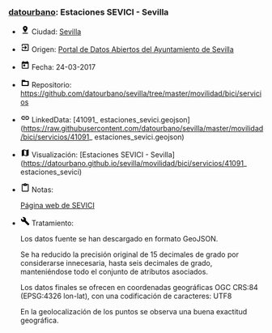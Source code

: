 ### [datourbano](https://github.com/datourbano): Estaciones SEVICI - Sevilla

* ![](https://raw.githubusercontent.com/datourbano/simbologia/master/_/ubicacion_18.png) Ciudad: [Sevilla](https://datourbano.github.io/sevilla)
* ![](https://raw.githubusercontent.com/datourbano/simbologia/master/_/origen_18.png) Origen: [Portal de Datos Abiertos del Ayuntamiento de Sevilla](http://datosabiertos.sevilla.org/dataset/?id=estaciones-sevici)
* ![](https://raw.githubusercontent.com/datourbano/simbologia/master/_/calendario_18.png) Fecha: 24-03-2017
* ![](https://raw.githubusercontent.com/datourbano/simbologia/master/_/carpeta_18.png) Repositorio: https://github.com/datourbano/sevilla/tree/master/movilidad/bici/servicios
* ![](https://raw.githubusercontent.com/datourbano/simbologia/master/_/enlace_18.png) LinkedData: [41091_ estaciones_sevici.geojson](https://raw.githubusercontent.com/datourbano/sevilla/master/movilidad/bici/servicios/41091_ estaciones_sevici.geojson)
* ![](https://raw.githubusercontent.com/datourbano/simbologia/master/_/mapa_18.png) Visualización: [Estaciones SEVICI - Sevilla](https://datourbano.github.io/sevilla/movilidad/bici/servicios/41091_ estaciones_sevici)
* ![](https://raw.githubusercontent.com/datourbano/simbologia/master/_/notas_18.png) Notas:

  [Página web de SEVICI](http://www.sevici.es/)
* ![](https://raw.githubusercontent.com/datourbano/simbologia/master/_/herramienta_18.png) Tratamiento:

  Los datos fuente se han descargado en formato GeoJSON. 

  Se ha reducido la precisión original de 15 decimales de grado por considerarse innecesaria, hasta seis decimales de grado, manteniéndose todo el conjunto de atributos asociados.

  Los datos finales se ofrecen en coordenadas geográficas OGC CRS:84 (EPSG:4326 lon-lat), con una codificación de caracteres: UTF8

  En la geolocalización de los puntos se observa una buena exactitud geográfica.
